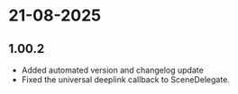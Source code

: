 # 21-08-2025

## 1.00.2

- Added automated version and changelog update
- Fixed the universal deeplink callback to SceneDelegate.
